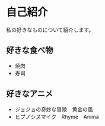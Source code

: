 # 自己紹介

私の好きなものについて紹介します。

## 好きな食べ物

- 焼肉
- 寿司

## 好きなアニメ

- ジョジョの奇妙な冒険　黄金の風
- ヒプノシスマイク　Rhyme　Anima